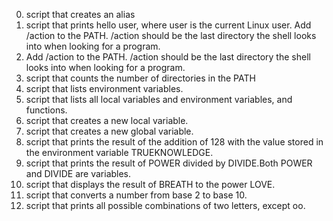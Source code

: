 0. script that creates an alias
1. script that prints hello user, where user is the current Linux user.
Add /action to the PATH. /action should be the last directory the shell looks into when looking for a program.
2. Add /action to the PATH. /action should be the last directory the shell looks into when looking for a program.
3. script that counts the number of directories in the PATH
4. script that lists environment variables.
5. script that lists all local variables and environment variables, and functions.
6. script that creates a new local variable.
7. script that creates a new global variable.
8. script that prints the result of the addition of 128 with the value stored in the environment variable TRUEKNOWLEDGE.
9. script that prints the result of POWER divided by DIVIDE.Both POWER and DIVIDE are variables.
10. script that displays the result of BREATH to the power LOVE.
11. script that converts a number from base 2 to base 10.
12. script that prints all possible combinations of two letters, except oo.
